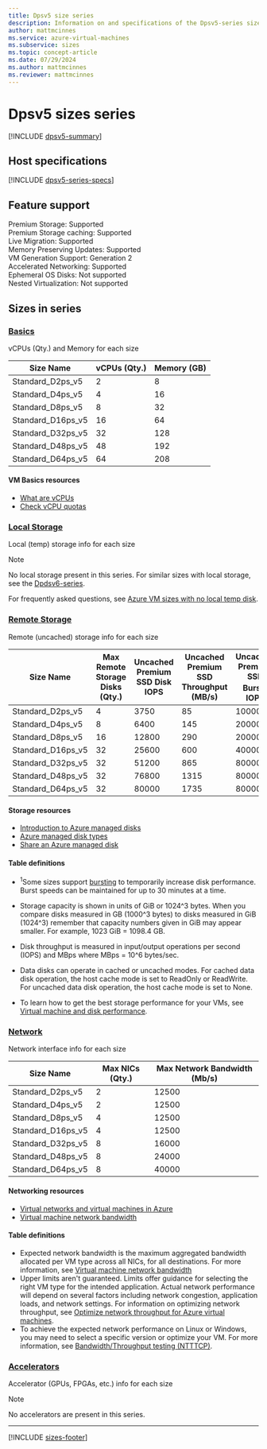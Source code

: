 ```yaml
---
title: Dpsv5 size series
description: Information on and specifications of the Dpsv5-series sizes
author: mattmcinnes
ms.service: azure-virtual-machines
ms.subservice: sizes
ms.topic: concept-article
ms.date: 07/29/2024
ms.author: mattmcinnes
ms.reviewer: mattmcinnes
---
```


# Dpsv5 sizes series

[!INCLUDE [dpsv5-summary](./includes/dpsv5-series-summary.md)]

## Host specifications
[!INCLUDE [dpsv5-series-specs](./includes/dpsv5-series-specs.md)]

## Feature support

Premium Storage: Supported<br>
Premium Storage caching: Supported<br>
Live Migration: Supported<br>
Memory Preserving Updates: Supported<br>
VM Generation Support: Generation 2<br>
Accelerated Networking: Supported<br>
Ephemeral OS Disks: Not supported<br>
Nested Virtualization: Not supported<br>

## Sizes in series

### [Basics](#tab/sizebasic)

vCPUs (Qty.) and Memory for each size

| Size Name | vCPUs (Qty.) | Memory (GB) |
| --- | --- | --- |
| Standard_D2ps_v5 | 2 | 8 |
| Standard_D4ps_v5 | 4 | 16 |
| Standard_D8ps_v5 | 8 | 32 |
| Standard_D16ps_v5 | 16 | 64 |
| Standard_D32ps_v5 | 32 | 128 |
| Standard_D48ps_v5 | 48 | 192 |
| Standard_D64ps_v5 | 64 | 208 |

#### VM Basics resources
- [What are vCPUs](../../../virtual-machines/managed-disks-overview.md)
- [Check vCPU quotas](../../../virtual-machines/quotas.md)

### [Local Storage](#tab/sizestoragelocal)

Local (temp) storage info for each size

> [!NOTE]
> No local storage present in this series. For similar sizes with local storage, see the [Dpdsv6-series](./dpdsv6-series.md).
>
> For frequently asked questions, see [Azure VM sizes with no local temp disk](../../azure-vms-no-temp-disk.yml).



### [Remote Storage](#tab/sizestorageremote)

Remote (uncached) storage info for each size

| Size Name | Max Remote Storage Disks (Qty.) | Uncached Premium SSD Disk IOPS | Uncached Premium SSD Throughput (MB/s) | Uncached Premium SSD Burst<sup>1</sup> IOPS | Uncached Premium SSD Burst<sup>1</sup> Throughput (MB/s) |
| --- | --- | --- | --- | --- | --- |
| Standard_D2ps_v5 | 4 | 3750 | 85 | 10000 | 1200 |
| Standard_D4ps_v5 | 8 | 6400 | 145 | 20000 | 1200 |
| Standard_D8ps_v5 | 16 | 12800 | 290 | 20000 | 1200 |
| Standard_D16ps_v5 | 32 | 25600 | 600 | 40000 | 1200 |
| Standard_D32ps_v5 | 32 | 51200 | 865 | 80000 | 2000 |
| Standard_D48ps_v5 | 32 | 76800 | 1315 | 80000 | 3000 |
| Standard_D64ps_v5 | 32 | 80000 | 1735 | 80000 | 3000 |

#### Storage resources
- [Introduction to Azure managed disks](../../../virtual-machines/managed-disks-overview.md)
- [Azure managed disk types](../../../virtual-machines/disks-types.md)
- [Share an Azure managed disk](../../../virtual-machines/disks-shared.md)

#### Table definitions
- <sup>1</sup>Some sizes support [bursting](../../disk-bursting.md) to temporarily increase disk performance. Burst speeds can be maintained for up to 30 minutes at a time.

- Storage capacity is shown in units of GiB or 1024^3 bytes. When you compare disks measured in GB (1000^3 bytes) to disks measured in GiB (1024^3) remember that capacity numbers given in GiB may appear smaller. For example, 1023 GiB = 1098.4 GB.
- Disk throughput is measured in input/output operations per second (IOPS) and MBps where MBps = 10^6 bytes/sec.
- Data disks can operate in cached or uncached modes. For cached data disk operation, the host cache mode is set to ReadOnly or ReadWrite. For uncached data disk operation, the host cache mode is set to None.
- To learn how to get the best storage performance for your VMs, see [Virtual machine and disk performance](../../../virtual-machines/disks-performance.md).


### [Network](#tab/sizenetwork)

Network interface info for each size

| Size Name | Max NICs (Qty.) | Max Network Bandwidth (Mb/s) |
| --- | --- | --- |
| Standard_D2ps_v5 | 2 | 12500 |
| Standard_D4ps_v5 | 2 | 12500 |
| Standard_D8ps_v5 | 4 | 12500 |
| Standard_D16ps_v5 | 4 | 12500 |
| Standard_D32ps_v5 | 8 | 16000 |
| Standard_D48ps_v5 | 8 | 24000 |
| Standard_D64ps_v5 | 8 | 40000 |

#### Networking resources
- [Virtual networks and virtual machines in Azure](/azure/virtual-network/network-overview)
- [Virtual machine network bandwidth](/azure/virtual-network/virtual-machine-network-throughput)

#### Table definitions
- Expected network bandwidth is the maximum aggregated bandwidth allocated per VM type across all NICs, for all destinations. For more information, see [Virtual machine network bandwidth](/azure/virtual-network/virtual-machine-network-throughput)
- Upper limits aren't guaranteed. Limits offer guidance for selecting the right VM type for the intended application. Actual network performance will depend on several factors including network congestion, application loads, and network settings. For information on optimizing network throughput, see [Optimize network throughput for Azure virtual machines](/azure/virtual-network/virtual-network-optimize-network-bandwidth). 
-  To achieve the expected network performance on Linux or Windows, you may need to select a specific version or optimize your VM. For more information, see [Bandwidth/Throughput testing (NTTTCP)](/azure/virtual-network/virtual-network-bandwidth-testing).

### [Accelerators](#tab/sizeaccelerators)

Accelerator (GPUs, FPGAs, etc.) info for each size

> [!NOTE]
> No accelerators are present in this series.

---

[!INCLUDE [sizes-footer](../includes/sizes-footer.md)]


